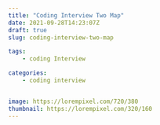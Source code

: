 ```yaml
---
title: "Coding Interview Two Map"
date: 2021-09-28T14:23:07Z
draft: true
slug: coding-interview-two-map

tags:
    - coding Interview

categories:
    - coding interview


image: https://lorempixel.com/720/380
thumbnail: https://lorempixel.com/320/160
---
```


